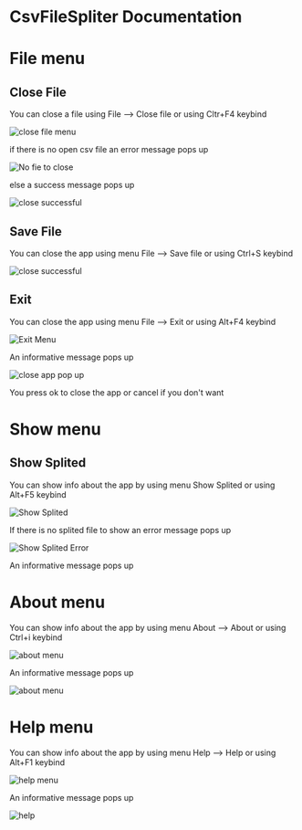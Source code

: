 # CsvFileSpliter Documentation

# File menu

## Close File

You can close a file using File --> Close file or using Cltr+F4 keybind

<p><img src="File/close file.png" title = "close file menu"/></p>

if there is no open csv file an error message pops up

<p><img src = "File/close file error.png" title="No fie to close"/></p>

else a success message pops up 

<p><img src="File/close file success.png" title="close successful"/></p>


## Save File

You can close the app using menu File --> Save file or using Ctrl+S keybind

<p><img src="File/save file.png" title="close successful"/></p>

## Exit

You can close the app using menu File --> Exit or using Alt+F4 keybind

<p><img src = "File/exit menu.png" title="Exit Menu"/> </p>

An informative message pops up

<p><img src ="File/exit menu pop up.png" title="close app pop up"/> </p>

You press ok to close the app or cancel if you don't want

# Show menu

## Show Splited

You can show info about the app by using menu Show Splited or using Alt+F5 keybind

<p><img src="Show/Show Splited.png" title="Show Splited"/></p>

If there is no splited file to show an error message pops up

<p><img src="Show/show splited error.png" title="Show Splited Error"/></p>

An informative message pops up


# About menu

You can show info about the app by using menu About --> About or using Ctrl+i keybind

<p><img src="About/about menu.png" title="about menu"/></p>

An informative message pops up

<p><img src="About/about pop up.png" title="about menu"/></p> 

# Help menu

You can show info about the app by using menu Help --> Help or using Alt+F1 keybind

<p><img src="Help/help menu.png" title="help menu"/></p>


An informative message pops up

<p><img src="Help/help pop up.png" title="help"/></p> 